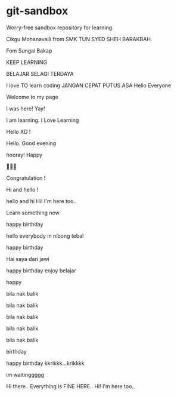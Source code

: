 # git-sandbox
Worry-free sandbox repository for learning.

Cikgu Mohanavalli from SMK TUN SYED SHEH BARAKBAH.

Fom Sungai Bakap

KEEP LEARNING

BELAJAR SELAGI TERDAYA

I love TO learn coding
JANGAN CEPAT PUTUS ASA
Hello Everyone

Welcome to my page

I was here! Yay!

I am learning.
I Love Learning

Hello XD !

Hello. Good evening

hooray!
Happy

🤩🤩🤩

Congratulation !

Hi and hello !

hello and hi
Hi! I'm here too..

Learn something new

happy birthday

hello everybody in nibong tebal


happy birthday

Hai saya dari jawi


happy birthday
enjoy belajar


happy 

bila nak balik

bila nak balik

bila nak balik

bila nak balik

bila nak balik

birthday

happy birthday
kkrikkk...krikkkk

im waitinggggg

Hi there.. Everything is FINE HERE.. 
Hi! I'm here too..

